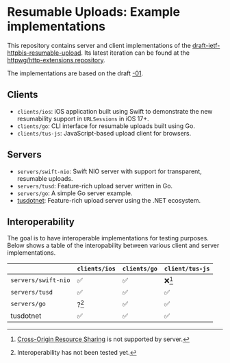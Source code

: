 # Resumable Uploads: Example implementations

This repository contains server and client implementations of the [draft-ietf-httpbis-resumable-upload](https://datatracker.ietf.org/doc/draft-ietf-httpbis-resumable-upload/). Its latest iteration can be found at the [httpwg/http-extensions repository](https://github.com/httpwg/http-extensions/blob/main/draft-ietf-httpbis-resumable-upload.md).

The implementations are based on the draft [-01](https://datatracker.ietf.org/doc/draft-ietf-httpbis-resumable-upload/01/).

## Clients

- `clients/ios`: iOS application built using Swift to demonstrate the new resumability support in `URLSessions` in iOS 17+.
- `clients/go`: CLI interface for resumable uploads built using Go.
- `clients/tus-js`: JavaScript-based upload client for browsers.

## Servers

- `servers/swift-nio`: Swift NIO server with support for transparent, resumable uploads.
- `servers/tusd`: Feature-rich upload server written in Go.
- `servers/go`: A simple Go server example.
- [tusdotnet](https://github.com/tusdotnet/tusdotnet/tree/POC/tus2): Feature-rich upload server using the .NET ecosystem.

## Interoperability

The goal is to have interoperable implementations for testing purposes. Below shows a table of the interopability between various client and server implementations.

| |`clients/ios` | `clients/go` | `client/tus-js` |
|--|--|--|--|
| `servers/swift-nio` | ✅ | ✅ | ❌[^3] |
| `servers/tusd` | ✅ | ✅ | ✅ |
| `servers/go` | ?[^2] | ✅ | ✅ |
| tusdotnet | ✅ | ✅ | ✅ |

[^2]: Interoperability has not been tested yet.
[^3]: [Cross-Origin Resource Sharing](https://developer.mozilla.org/en-US/docs/Web/HTTP/CORS) is not supported by server.
